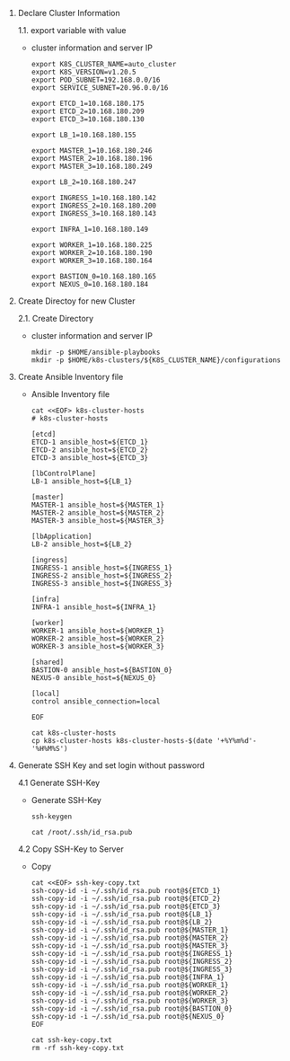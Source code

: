 

1. Declare Cluster Information

    1.1. export variable with value

    - cluster information and server IP

          export K8S_CLUSTER_NAME=auto_cluster
          export K8S_VERSION=v1.20.5
          export POD_SUBNET=192.168.0.0/16
          export SERVICE_SUBNET=20.96.0.0/16          

          export ETCD_1=10.168.180.175
          export ETCD_2=10.168.180.209
          export ETCD_3=10.168.180.130

          export LB_1=10.168.180.155

          export MASTER_1=10.168.180.246
          export MASTER_2=10.168.180.196
          export MASTER_3=10.168.180.249

          export LB_2=10.168.180.247

          export INGRESS_1=10.168.180.142
          export INGRESS_2=10.168.180.200
          export INGRESS_3=10.168.180.143

          export INFRA_1=10.168.180.149

          export WORKER_1=10.168.180.225
          export WORKER_2=10.168.180.190
          export WORKER_3=10.168.180.164

          export BASTION_0=10.168.180.165
          export NEXUS_0=10.168.180.184

2. Create Directoy for new Cluster

    2.1. Create Directory

    - cluster information and server IP

          mkdir -p $HOME/ansible-playbooks
          mkdir -p $HOME/k8s-clusters/${K8S_CLUSTER_NAME}/configurations



3. Create Ansible Inventory file

    - Ansible Inventory file

          cat <<EOF> k8s-cluster-hosts
          # k8s-cluster-hosts
                             
          [etcd]
          ETCD-1 ansible_host=${ETCD_1}
          ETCD-2 ansible_host=${ETCD_2}
          ETCD-3 ansible_host=${ETCD_3}

          [lbControlPlane]
          LB-1 ansible_host=${LB_1}

          [master]
          MASTER-1 ansible_host=${MASTER_1}
          MASTER-2 ansible_host=${MASTER_2}
          MASTER-3 ansible_host=${MASTER_3}

          [lbApplication]
          LB-2 ansible_host=${LB_2}

          [ingress]
          INGRESS-1 ansible_host=${INGRESS_1}
          INGRESS-2 ansible_host=${INGRESS_2}
          INGRESS-3 ansible_host=${INGRESS_3}

          [infra]
          INFRA-1 ansible_host=${INFRA_1}

          [worker]
          WORKER-1 ansible_host=${WORKER_1}
          WORKER-2 ansible_host=${WORKER_2}
          WORKER-3 ansible_host=${WORKER_3}

          [shared]
          BASTION-0 ansible_host=${BASTION_0}
          NEXUS-0 ansible_host=${NEXUS_0}

          [local]
          control ansible_connection=local

          EOF

          cat k8s-cluster-hosts
          cp k8s-cluster-hosts k8s-cluster-hosts-$(date '+%Y%m%d'-'%H%M%S')

4. Generate SSH Key and set login without password

    4.1 Generate SSH-Key 
    
    - Generate SSH-Key 

          ssh-keygen

          cat /root/.ssh/id_rsa.pub


    4.2 Copy SSH-Key to Server
    - Copy

          cat <<EOF> ssh-key-copy.txt
          ssh-copy-id -i ~/.ssh/id_rsa.pub root@${ETCD_1}
          ssh-copy-id -i ~/.ssh/id_rsa.pub root@${ETCD_2}
          ssh-copy-id -i ~/.ssh/id_rsa.pub root@${ETCD_3}
          ssh-copy-id -i ~/.ssh/id_rsa.pub root@${LB_1}
          ssh-copy-id -i ~/.ssh/id_rsa.pub root@${LB_2}
          ssh-copy-id -i ~/.ssh/id_rsa.pub root@${MASTER_1}
          ssh-copy-id -i ~/.ssh/id_rsa.pub root@${MASTER_2}
          ssh-copy-id -i ~/.ssh/id_rsa.pub root@${MASTER_3}
          ssh-copy-id -i ~/.ssh/id_rsa.pub root@${INGRESS_1}
          ssh-copy-id -i ~/.ssh/id_rsa.pub root@${INGRESS_2}
          ssh-copy-id -i ~/.ssh/id_rsa.pub root@${INGRESS_3}
          ssh-copy-id -i ~/.ssh/id_rsa.pub root@${INFRA_1}
          ssh-copy-id -i ~/.ssh/id_rsa.pub root@${WORKER_1}
          ssh-copy-id -i ~/.ssh/id_rsa.pub root@${WORKER_2}
          ssh-copy-id -i ~/.ssh/id_rsa.pub root@${WORKER_3}
          ssh-copy-id -i ~/.ssh/id_rsa.pub root@${BASTION_0}
          ssh-copy-id -i ~/.ssh/id_rsa.pub root@${NEXUS_0}
          EOF

          cat ssh-key-copy.txt
          rm -rf ssh-key-copy.txt
